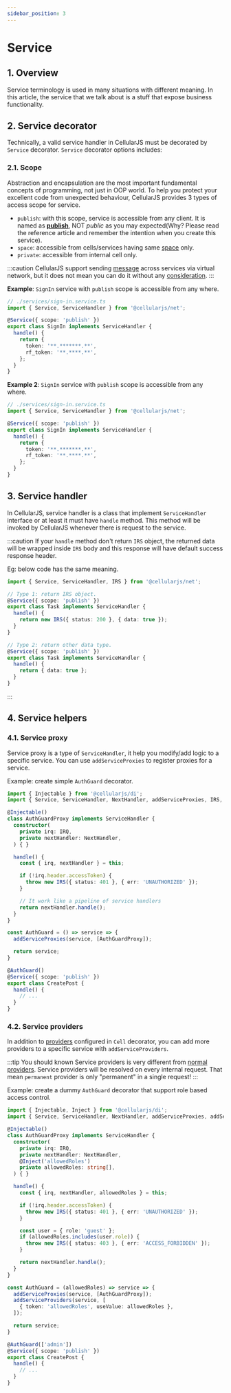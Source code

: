 ```yaml
---
sidebar_position: 3
---
```


# Service
## 1. Overview
Service terminology is used in many situations with different meaning. In this article, the service that we talk about is a stuff that expose business functionality.

## 2. Service decorator
Technically, a valid service handler in CellularJS must be decorated by `Service` decorator. `Service` decorator options includes:

### 2.1. Scope
Abstraction and encapsulation are the most important fundamental concepts of programming, not just in OOP world. To help you protect your excellent code from unexpected behaviour, CellularJS provides 3 types of access scope for service.
- `publish`: with this scope, service is accessible from any client. It is named as [**publish**](https://martinfowler.com/ieeeSoftware/published.pdf), NOT *public* as you may expected(Why? Please read the reference article and remember the intention when you create this service).
- `space`: accessible from cells/services having same [space](/docs/foundation/net/virtual-network#12-space) only.
- `private`: accessible from internal cell only.

:::caution
CellularJS support sending [message](/docs/foundation/net/internal-message) across services via virtual network, but it does not mean you can do it without any [consideration](#).
:::

**Example**: `SignIn` service with `publish` scope is accessible from any where.
```ts {4}
// ./services/sign-in.service.ts
import { Service, ServiceHandler } from '@cellularjs/net';

@Service({ scope: 'publish' })
export class SignIn implements ServiceHandler {
  handle() {
    return {
      token: '**.*******.**',
      rf_token: '**.****.**',
    };
  }
}
```

**Example 2**: `SignIn` service with `publish` scope is accessible from any where.
```ts {4}
// ./services/sign-in.service.ts
import { Service, ServiceHandler } from '@cellularjs/net';

@Service({ scope: 'publish' })
export class SignIn implements ServiceHandler {
  handle() {
    return {
      token: '**.*******.**',
      rf_token: '**.****.**',
    };
  }
}
```

## 3. Service handler
In CellularJS, service handler is a class that implement `ServiceHandler` interface or at least it must have `handle` method. This method will be invoked by CellularJS whenever there is request to the service.

:::caution
If your `handle` method don't return `IRS` object, the returned data will be wrapped inside `IRS` body and this response will have default success response header.

Eg: below code has the same meaning. 
```ts {7,15}
import { Service, ServiceHandler, IRS } from '@cellularjs/net';

// Type 1: return IRS object.
@Service({ scope: 'publish' })
export class Task implements ServiceHandler {
  handle() {
    return new IRS({ status: 200 }, { data: true });
  }
}

// Type 2: return other data type.
@Service({ scope: 'publish' })
export class Task implements ServiceHandler {
  handle() {
    return { data: true };
  }
}
```
:::

## 4. Service helpers
### 4.1. Service proxy
Service proxy is a type of `ServiceHandler`, it help you modify/add logic to a specific service. You can use `addServiceProxies` to register proxies for a service. 

Example: create simple `AuthGuard` decorator.
```ts {24}
import { Injectable } from '@cellularjs/di';
import { Service, ServiceHandler, NextHandler, addServiceProxies, IRS, IRQ } from '@cellularjs/net';

@Injectable()
class AuthGuardProxy implements ServiceHandler {
  constructor(
    private irq: IRQ,
    private nextHandler: NextHandler,
  ) { }

  handle() {
    const { irq, nextHandler } = this;

    if (!irq.header.accessToken) {
      throw new IRS({ status: 401 }, { err: 'UNAUTHORIZED' });
    }

    // It work like a pipeline of service handlers
    return nextHandler.handle();
  }
}

const AuthGuard = () => service => {
  addServiceProxies(service, [AuthGuardProxy]);

  return service;
}

@AuthGuard()
@Service({ scope: 'publish' })
export class CreatePost {
  handle() {
    // ...
  }
}
```

### 4.2. Service providers
In addition to [providers](/docs/foundation/net/cell#21-providers) configured in `Cell` decorator, you can add more providers to a specific service with `addServiceProviders`.

:::tip You should known
Service providers is very different from [normal providers](/docs/foundation/net/cell#21-providers). Service providers will be resolved on every internal request. That mean `permanent` provider is only "permanent" in a single request!
:::

Example: create a dummy `AuthGuard` decorator that support role based access control.

```ts {31-33}
import { Injectable, Inject } from '@cellularjs/di';
import { Service, ServiceHandler, NextHandler, addServiceProxies, addServiceProviders, IRS, IRQ } from '@cellularjs/net';

@Injectable()
class AuthGuardProxy implements ServiceHandler {
  constructor(
    private irq: IRQ,
    private nextHandler: NextHandler,
    @Inject('allowedRoles')
    private allowedRoles: string[],
  ) { }

  handle() {
    const { irq, nextHandler, allowedRoles } = this;

    if (!irq.header.accessToken) {
      throw new IRS({ status: 401 }, { err: 'UNAUTHORIZED' });
    }

    const user = { role: 'guest' };
    if (allowedRoles.includes(user.role)) {
      throw new IRS({ status: 403 }, { err: 'ACCESS_FORBIDDEN' });
    }

    return nextHandler.handle();
  }
}

const AuthGuard = (allowedRoles) => service => {
  addServiceProxies(service, [AuthGuardProxy]);
  addServiceProviders(service, [
    { token: 'allowedRoles', useValue: allowedRoles },
  ]);

  return service;
}

@AuthGuard(['admin'])
@Service({ scope: 'publish' })
export class CreatePost {
  handle() {
    // ...
  }
}
```
